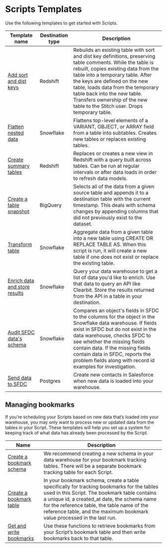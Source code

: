 # Scripts Templates

Use the following templates to get started with Scripts.

| Template name | Destination type | Description |
| --- | --- | --- |
| [Add sort and dist keys](https://github.com/jennakertz/scripts-templates/blob/master/add-sort-dist-keys-redshift.py) | Redshift | Rebuilds an existing table with sort and dist key definitions, preserving table comments. While the table is rebuilt, copies existing data from the table into a temporary table. After the keys are defined on the new table, loads data from the temporary table back into the new table. Transfers ownership of the new table to the Stitch user. Drops temporary table. |
| [Flatten nested data](https://github.com/jennakertz/scripts-templates/blob/master/flatten-data-snowflake.py) | Snowflake | Flattens top-level elements of a VARIANT, OBJECT, or ARRAY field from a table into subtables. Creates new tables or replaces existing tables. | 
| [Create summary tables](https://github.com/jennakertz/scripts-templates/blob/master/summary-tables-redshift.py) | Redshift | Replaces or creates a new view in Redshift with a query built across tables. Can be run at regular intervals or after data loads in order to refresh data models. | 
| [Create a table snapshot](https://github.com/jennakertz/scripts-templates/blob/master/table-snapshot-bigquery.py) | BigQuery | Selects all of the data from a given source table and appends it to a destination table with the current timestamp. This deals with schema changes by appending columns that did not previously exist to the dataset. | 
| [Transform table](https://github.com/jennakertz/scripts-templates/blob/master/transform-table-snowflake.py) | Snowflake | Aggregate data from a given table into a new table using CREATE OR REPLACE TABLE AS. When this script is run, it will create a new table if one does not exist or replace the existing table. | 
| [Enrich data and store results](https://github.com/jennakertz/scripts-templates/blob/master/get-results-and-store-in-table-snowflake.py) | Snowflake | Query your data warehouse to get a list of data you'd like to enrich. Use that data to query an API like Clearbit. Store the results returned from the API in a table in your destination. |
| [Audit SFDC data's schema](https://github.com/jennakertz/scripts-templates/blob/master/audit-sfdc-fields-snowflake.py) | Snowflake | Compares an object's fields in SFDC to the columns for the object in the Snowflake data warehouse. If fields exist in SFDC but do not exist in the data warehouse, checks SFDC to see whether the missing fields contain data. If the missing fields contain data in SFDC, reports the problem fields along with record id examples for investigation. | 
| [Send data to SFDC](https://github.com/jennakertz/scripts-templates/blob/master/send-data-from-postgres-to-sfdc.py) | Postgres | Create new contacts in Salesforce when new data is loaded into your warehouse. | 


## Managing bookmarks

If you’re scheduling your Scripts based on new data that’s loaded into your warehouse, you may only want to process new or updated data from the tables in your Script. These templates will help you set up a system for keeping track of what data has already been processed by the Script.


| Name | Description |
| --- | --- |
| [Create a bookmark schema](https://github.com/jennakertz/scripts-templates/blob/master/managing-bookmarks/create-bookmark-schema.py) | We recommend creating a new schema in your data warehouse for your bookmark tracking tables. There will be a separate bookmark tracking table for each Script. | 
| [Create a bookmark table](https://github.com/jennakertz/scripts-templates/blob/master/managing-bookmarks/create-bookmark-table.py) | In your bookmark schema, create a table specifically for tracking bookmarks for the tables used in this Script. The bookmark table contains a unique id, a created_at date, the schema name for the reference table, the table name of the reference table, and the maximum bookmark value processed in the last run. |
| [Get and write bookmarks](https://github.com/jennakertz/scripts-templates/blob/master/managing-bookmarks/get-and-write-bookmarks.py) | Use these functions to retrieve bookmarks from your Script’s bookmark table and then write bookmarks back to that table. | 